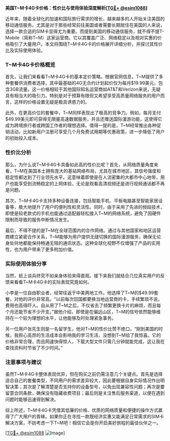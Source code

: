 **美国T~M卡4G卡价格：性价比与使用体验深度解析[[TG💪+ @esim1088](https://t.me/s/esim1088)]**

近年来，随着全球化的加速和国际旅行需求的增长，越来越多的人开始关注美国的移动通信服务。尤其是对于那些经常前往美国或者需要长期居住在美国的人来说，选择一款合适的SIM卡显得尤为重要。而提到美国的移动通信服务，就不得不提T-Mobile（简称T~M）这家运营商。它以其覆盖广泛、网络稳定以及相对实惠的价格吸引了大量用户。本文将围绕T~M卡4G卡的价格展开详细分析，并探讨其性价比及实际使用体验。

### T~M卡4G卡价格概览

首先，让我们来看看T~M卡4G卡的基本定价策略。根据官网信息，T~M提供了多种套餐供消费者选择，其中最基础的4G无合约计划起价仅为每月$19.99美元，包含3GB流量。这一价格相较于其他国际知名运营商如AT&T和Verizon来说，无疑具有相当大的吸引力。特别是对于预算有限但又希望享受高质量网络服务的用户而言，这样的价格设置无疑是极具诱惑力的。

此外，在更高价位的套餐中，T~M同样表现出了极高的竞争力。例如，每月支付$49.99美元即可获得无限量高速数据服务，并且还赠送国际漫游功能，这使得它成为跨境旅行者或跨国工作者的理想选择。值得一提的是，T~M经常推出各种促销活动，比如新用户注册可享受几个月免费试用期等优惠政策，进一步降低了用户的初始投入成本。

### 性价比分析

那么，为什么说T~M卡4G卡具备如此高的性价比呢？首先，从网络质量角度来看，T~M在美国本土拥有庞大的基站网络布局，尤其在城市地区，其信号强度和稳定性都达到了行业领先水平。这意味着即使是在人流密集的大都市中心地带，用户也能享受到流畅稳定的上网体验，无论是观看高清视频还是进行视频通话都不再是问题。

其次，T~M卡4G卡支持多种设备连接，包括智能手机、平板电脑甚至智能家居设备等，极大地提升了用户的便利性和灵活性。同时，由于采用了先进的频段技术，即使是较老款式的手机也能通过适配器轻松接入T~M的网络系统，避免了因硬件限制而导致的服务中断情况发生。

最后，不得不提的是T~M在全球范围内的合作网络。通过与其他国家和地区运营商建立紧密合作关系，T~M能够为用户提供无缝切换的国际漫游服务，确保无论身处何地都能保持畅通无阻的通讯状态。这种全球化视野不仅增强了产品的实用性，也为用户带来了更多附加价值。

### 实际使用体验分享

当然，纸上谈兵终究不如亲身体验来得直观。接下来我们就结合几位真实用户的反馈来看看T~M卡4G卡的实际表现究竟如何。

小李是一位自由职业者，经常往返于中美两地工作。他选择了T~M的$49.99套餐，对他的评价非常高。“以前每次回国都要换当地运营商的卡，手续繁琐不说，费用也高得吓人。自从用了T~M之后，不仅省去了频繁更换卡片的麻烦，而且每个月还能节省不少开支。”据他介绍，即使是在偏远山区，T~M的信号依然能够维持在一个较为理想的水平，让他能够及时处理紧急事务。

另一位用户张先生则是一名留学生，他对T~M的性价比赞不绝口。“刚到美国的时候，我担心高昂的生活成本会影响我的学习生活，没想到T~M给了我惊喜。它的价格非常合理，而且网速快得惊人，下载大型文件只需几分钟就能完成，这让我在查找资料时节省了不少时间。”

### 注意事项与建议

虽然T~M卡4G卡整体表现优异，但在购买之前仍需注意几个关键点。首先是选择适合自己的套餐类型，不同用户的需求差异较大，因此要根据自身实际情况作出明智决策；其次是了解清楚是否支持你的设备型号，以免出现兼容性问题；再次是要留意合同条款，确保没有隐藏收费项目；最后则是关注售后服务渠道，以便在遇到问题时能够迅速得到解决。

综上所述，T~M卡4G卡凭借其低廉的价格、优质的网络质量和便捷的操作方式赢得了广大用户的青睐。如果你正在寻找一款既经济实惠又能满足日常需求的SIM卡解决方案，不妨考虑一下T~M吧！相信它会是你开启美好旅程的最佳伙伴之一。

[[TG💪+ @esim1088](https://t.me/s/esim1088) ![Image](https://i.postimg.cc/4NQfJmqS/Snipaste-2025-05-13-00-14-12.png)]